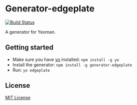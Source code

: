# Generator-edgeplate
[![Build Status](https://secure.travis-ci.org/greaterweb/generator-edgeplate.png?branch=master)](https://travis-ci.org/greaterweb/generator-edgeplate)

A generator for Yeoman.

## Getting started
- Make sure you have [yo](https://github.com/yeoman/yo) installed:
    `npm install -g yo`
- Install the generator: `npm install -g generator-edgeplate`
- Run: `yo edgeplate`

## License
[MIT License](http://en.wikipedia.org/wiki/MIT_License)
